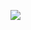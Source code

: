 [![](https://mermaid.ink/img/pako:eNqtVNtu2zAM_RVCTy2QOL40N2Pow7BixbC1RZOnzcOg2GysxpY8UW6TBvn3SVaSYRiyYkDtBwM81CEPeawty1WBLGWEP1uUOX4QfKl5nUmwT8O1EblouDTwXqtnQv03MEP9dIjvk_qXlz6awvV8fgd3t7M5lMY0lA4GZNpCIAU5BSVWJORKBA9igGteNxXyphlIfP4hlUF4t9CXcPYsTAkFNxxy3phWYwEPWtVgSoTWVgMhm9ac-w5u3DllS8OhA_8FjbygjsaxHgm0000GFqrYOIDLAhqtciQCYTynZ-hbVXt9KSRh7KXdIzVKEgKnlZDLjnPhs8AoqPlqL4NbRaUNfryaH4vaBJe_FE8ooVI5N0JJOLvHQmjMjeU7_-dcHdd_jNWOhk4qup5_-dx3ZnjDijUX0sKni_6Z8HY1H18pecB_u-WIH5ZHxnqcANeYt24TfouP1M3Iro2bwxoJPs1ubzze2bQzF3nbvaEyx207V_Kktm9byJU0KE0KGXMbBWElcNpkrOd6QxePw2jaD4f9OMkY7HoQBMH3V8fh54DUGbaTita0Bkr7w1TO634gskBNHu_s5ixeCGoqvskk67EatV1AYS-crSuZMUtXY8ZcX5VYliZjmdzZxLZx7V4VwijN0gdeEfYYb42abWTOUqNbPCTtr6xjlr2VWLpla5ZG8SSIp_aNp-NklMSTHtuwtB-FSRCGk-RiNByOR9E4mu567EUpSxEFw3E4Di-S8dRik8gdsXxfO7Dj3_0CpsvCDA)](https://mermaid.live/edit#pako:eNqtVNtu2zAM_RVCTy2QOL40N2Pow7BixbC1RZOnzcOg2GysxpY8UW6TBvn3SVaSYRiyYkDtBwM81CEPeawty1WBLGWEP1uUOX4QfKl5nUmwT8O1EblouDTwXqtnQv03MEP9dIjvk_qXlz6awvV8fgd3t7M5lMY0lA4GZNpCIAU5BSVWJORKBA9igGteNxXyphlIfP4hlUF4t9CXcPYsTAkFNxxy3phWYwEPWtVgSoTWVgMhm9ac-w5u3DllS8OhA_8FjbygjsaxHgm0000GFqrYOIDLAhqtciQCYTynZ-hbVXt9KSRh7KXdIzVKEgKnlZDLjnPhs8AoqPlqL4NbRaUNfryaH4vaBJe_FE8ooVI5N0JJOLvHQmjMjeU7_-dcHdd_jNWOhk4qup5_-dx3ZnjDijUX0sKni_6Z8HY1H18pecB_u-WIH5ZHxnqcANeYt24TfouP1M3Iro2bwxoJPs1ubzze2bQzF3nbvaEyx207V_Kktm9byJU0KE0KGXMbBWElcNpkrOd6QxePw2jaD4f9OMkY7HoQBMH3V8fh54DUGbaTita0Bkr7w1TO634gskBNHu_s5ixeCGoqvskk67EatV1AYS-crSuZMUtXY8ZcX5VYliZjmdzZxLZx7V4VwijN0gdeEfYYb42abWTOUqNbPCTtr6xjlr2VWLpla5ZG8SSIp_aNp-NklMSTHtuwtB-FSRCGk-RiNByOR9E4mu567EUpSxEFw3E4Di-S8dRik8gdsXxfO7Dj3_0CpsvCDA)
